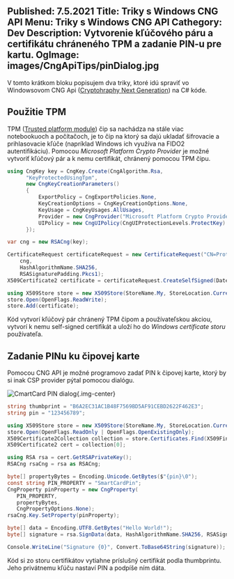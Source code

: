 Published: 7.5.2021
Title: Triky s Windows CNG API
Menu: Triky s Windows CNG API
Cathegory: Dev
Description: Vytvorenie kľúčového páru a certifikátu chráneného TPM a zadanie PIN-u pre kartu.
OgImage: images/CngApiTips/pinDialog.jpg
---

V tomto krátkom bloku popisujem dva triky,
ktoré idú spraviť vo Windowsovom CNG Api ([Cryptohraphy Next Generation](https://docs.microsoft.com/en-us/windows/win32/seccng/cng-portal)) na C# kóde.

## Použitie TPM
TPM ([Trusted platform module](https://cs.wikipedia.org/wiki/Trusted_Platform_Module)) čip sa nachádza na stále viac notebookuoch a počítačoch,
je to čip na ktorý sa dajú ukladať šifrovacie a prihlasovacie kľúče (napríklad Windows ich využíva na FIDO2 autentifikáciu). 
Pomocou _Microsoft Platform Crypto Provider_ je možné vytvoriť kľúčový pár a k nemu certifikát, chránený pomocou TPM čipu.

```cs
using CngKey key = CngKey.Create(CngAlgorithm.Rsa,
      "KeyProtectedUsingTpm",
      new CngKeyCreationParameters()
      {
          ExportPolicy = CngExportPolicies.None,
          KeyCreationOptions = CngKeyCreationOptions.None,
          KeyUsage = CngKeyUsages.AllUsages,
          Provider = new CngProvider("Microsoft Platform Crypto Provider"),
          UIPolicy = new CngUIPolicy(CngUIProtectionLevels.ProtectKey)
      });

var cng = new RSACng(key);

CertificateRequest certificateRequest = new CertificateRequest("CN=ProtectedUsingTpm Example",
    cng,
    HashAlgorithmName.SHA256,
    RSASignaturePadding.Pkcs1);
X509Certificate2 certificate = certificateRequest.CreateSelfSigned(DateTimeOffset.Now, DateTimeOffset.Now.AddDays(365));

using X509Store store = new X509Store(StoreName.My, StoreLocation.CurrentUser);
store.Open(OpenFlags.ReadWrite);
store.Add(certificate);
```
Kód vytvorí kľúčový pár chránený TPM čipom a používateľskou akciou,
vytvorí k nemu self-signed certifikát a uloží ho do _Windows certificate storu_ používateľa.

## Zadanie PINu ku čipovej karte
Pomocou CNG API je možné programovo zadať PIN k čipovej karte, ktorý by si inak CSP provider pýtal pomocou dialógu.

![CmartCard PIN dialog](images/CngApiTips/pinDialog.jpg){.img-center}

```cs
string thumbprint = "B6A2EC31AC1B48F7569BD5AF91CEBD2622F462E3";
string pin = "123456789";

using X509Store store = new X509Store(StoreName.My, StoreLocation.CurrentUser);
store.Open(OpenFlags.ReadOnly | OpenFlags.OpenExistingOnly);
X509Certificate2Collection collection = store.Certificates.Find(X509FindType.FindByThumbprint, thumbprint, false);
X509Certificate2 cert = collection[0];

using RSA rsa = cert.GetRSAPrivateKey();
RSACng rsaCng = rsa as RSACng;

byte[] propertyBytes = Encoding.Unicode.GetBytes($"{pin}\0");
const string PIN_PROPERTY = "SmartCardPin";
CngProperty pinProperty = new CngProperty(
   PIN_PROPERTY,
   propertyBytes,
   CngPropertyOptions.None);
rsaCng.Key.SetProperty(pinProperty);

byte[] data = Encoding.UTF8.GetBytes("Hello World!");
byte[] signature = rsa.SignData(data, HashAlgorithmName.SHA256, RSASignaturePadding.Pss);

Console.WriteLine("Signature {0}", Convert.ToBase64String(signature));
```
Kód si zo storu certifikátov vytiahne príslušný certifikát podla thumbprintu. Jeho privátnemu kľúču nastaví PIN a podpíše ním dáta.

